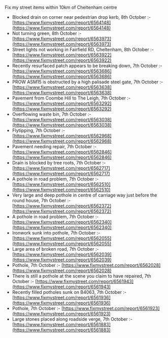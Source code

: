 Fix my street items within 10km of Cheltenham centre

<!-- fix_marker starts -->

- Blocked drain on corner near pedestrian drop kerb, 8th October :- [https://www.fixmystreet.com/report/6564148](https://www.fixmystreet.com/report/6564148)
- Not turning green, 8th October :- [https://www.fixmystreet.com/report/6563973](https://www.fixmystreet.com/report/6563973)
- Street lights not working in Fairfield RD, Cheltenham, 8th October :- [https://www.fixmystreet.com/report/6563922](https://www.fixmystreet.com/report/6563922)
- Recently resurfaced patch appears to be breaking down, 7th October :- [https://www.fixmystreet.com/report/6563686](https://www.fixmystreet.com/report/6563686)
- PROW ASM15 is obstructed by a high palisade steel gate, 7th October :- [https://www.fixmystreet.com/report/6563638](https://www.fixmystreet.com/report/6563638)
- Pavement from Coombe Hill to The Leigh, 7th October :- [https://www.fixmystreet.com/report/6563292](https://www.fixmystreet.com/report/6563292)
- Overflowing waste bin, 7th October :- [https://www.fixmystreet.com/report/6563038](https://www.fixmystreet.com/report/6563038)
- Flytipping, 7th October :- [https://www.fixmystreet.com/report/6562968](https://www.fixmystreet.com/report/6562968)
- Pavement needing repair, 7th October :- [https://www.fixmystreet.com/report/6562846](https://www.fixmystreet.com/report/6562846)
- Drain is blocked by tree roots, 7th October :- [https://www.fixmystreet.com/report/6562717](https://www.fixmystreet.com/report/6562717)
- A pothole in road problem, 7th October :- [https://www.fixmystreet.com/report/6562510](https://www.fixmystreet.com/report/6562510)
- Very large and deep pothole in centre of carriage way just before the round house, 7th October :- [https://www.fixmystreet.com/report/6562372](https://www.fixmystreet.com/report/6562372)
- A pothole in road problem, 7th October :- [https://www.fixmystreet.com/report/6562340](https://www.fixmystreet.com/report/6562340)
- Ironwork sunk into pothole, 7th October :- [https://www.fixmystreet.com/report/6562055](https://www.fixmystreet.com/report/6562055)
- Large area of broken road, 7th October :- [https://www.fixmystreet.com/report/6562039](https://www.fixmystreet.com/report/6562039)
- Pothole, 7th October :- [https://www.fixmystreet.com/report/6562028](https://www.fixmystreet.com/report/6562028)
- There is still a pothole at the scene you claim to have repaired, 7th October :- [https://www.fixmystreet.com/report/6561943](https://www.fixmystreet.com/report/6561943)
- Recently filled potholes sunk on B4063, 7th October :- [https://www.fixmystreet.com/report/6561936](https://www.fixmystreet.com/report/6561936)
- Pothole, 7th October :- [https://www.fixmystreet.com/report/6561923](https://www.fixmystreet.com/report/6561923)
- Large stones placed along roadside verge, 7th October :- [https://www.fixmystreet.com/report/6561883](https://www.fixmystreet.com/report/6561883)

<!-- fix_marker ends -->